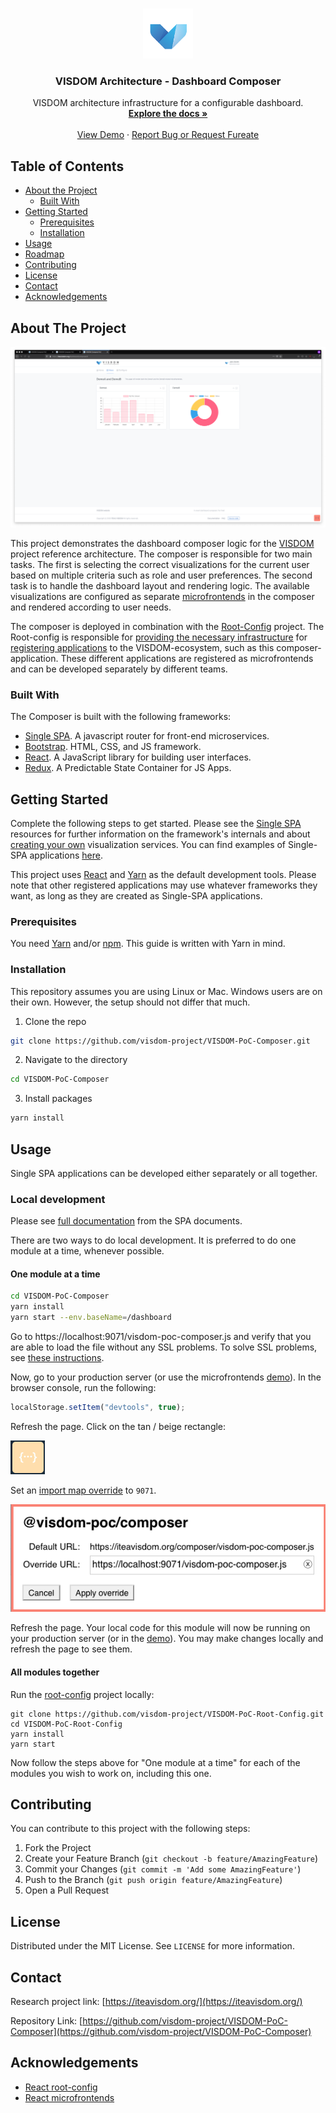 <!-- PROJECT LOGO -->
<br />
<p align="center">
  <a href="https://github.com/visdom-project/VISDOM-PoC-Composer">
    <img src="./src/assets/images/visdom_logo.png" alt="Logo" width="80" height="80">
  </a>

  <h3 align="center">VISDOM Architecture - Dashboard Composer</h3>

  <p align="center">
    VISDOM architecture infrastructure for a configurable dashboard.
    <br />
    <a href="https://github.com/visdom-project/VISDOM-PoC-Composer"><strong>Explore the docs »</strong></a>
    <br />
    <br />
    <a href="https://iteavisdom.org/dashboard/composer">View Demo</a>
    ·
    <a href="https://github.com/visdom-project/VISDOM-PoC-Composer/issues">Report Bug or Request Fureate</a>
  </p>
</p>

## Table of Contents

* [About the Project](#about-the-project)
  * [Built With](#built-with)
* [Getting Started](#getting-started)
  * [Prerequisites](#prerequisites)
  * [Installation](#installation)
* [Usage](#usage)
* [Roadmap](#roadmap)
* [Contributing](#contributing)
* [License](#license)
* [Contact](#contact)
* [Acknowledgements](#acknowledgements)

## About The Project

![Screen Shot](./src/assets/images/readme-screenshot.png)

This project demonstrates the dashboard composer logic for the [VISDOM](https://iteavisdom.org) project reference architecture. The composer is responsible for two main tasks. The first is selecting the correct visualizations for the current user based on multiple criteria such as role and user preferences. The second task is to handle the dashboard layout and rendering logic. The available visualizations are configured as separate [microfrontends](https://single-spa.js.org/docs/microfrontends-concept/) in the composer and rendered according to user needs.

The composer is deployed in combination with the [Root-Config](https://github.com/visdom-project/VISDOM-PoC-Root-Config) project. The Root-config is responsible for [providing the necessary infrastructure](https://single-spa.js.org/docs/configuration/) for [registering applications](https://single-spa.js.org/docs/building-applications) to the VISDOM-ecosystem, such as this composer-application. These different applications are registered as microfrontends and can be developed separately by different teams.

### Built With

The Composer is built with the following frameworks:
* [Single SPA](https://single-spa.js.org/). 
A javascript router for front-end microservices.
* [Bootstrap](https://getbootstrap.com). HTML, CSS, and JS framework.
* [React](https://reactjs.org/). 
A JavaScript library for building user interfaces.
* [Redux](https://redux.js.org/). 
A Predictable State Container for JS Apps.

## Getting Started

Complete the following steps to get started. Please see the [Single SPA](https://single-spa.js.org/docs/getting-started-overview) resources for further information on the framework's internals and about [creating your own](https://single-spa.js.org/docs/create-single-spa) visualization services. You can find examples of Single-SPA applications [here]( https://single-spa.js.org/docs/examples/).

This project uses [React](https://reactjs.org/) and [Yarn](https://yarnpkg.com/) as the default development tools. Please note that other registered applications may use whatever frameworks they want, as long as they are created as Single-SPA applications.

### Prerequisites

You need [Yarn](https://yarnpkg.com/) and/or [npm](https://www.npmjs.com/). This guide is written with Yarn in mind.

### Installation

This repository assumes you are using Linux or Mac. Windows users are on their own. However, the setup should not differ that much.

1. Clone the repo
```sh
git clone https://github.com/visdom-project/VISDOM-PoC-Composer.git
```
2. Navigate to the directory
```sh
cd VISDOM-PoC-Composer
```
3. Install packages
```sh
yarn install
```

## Usage

Single SPA applications can be developed either separately or all together.

### Local development

Please see [full documentation](https://single-spa.js.org/docs/recommended-setup#local-development) from the SPA documents.

There are two ways to do local development. It is preferred to do one module at a time, whenever possible.

#### One module at a time

```sh
cd VISDOM-PoC-Composer
yarn install
yarn start --env.baseName=/dashboard   
```

Go to https://localhost:9071/visdom-poc-composer.js and verify that you are able to load the file without any SSL problems. To solve SSL problems, see [these instructions](https://improveandrepeat.com/2016/09/allowing-self-signed-certificates-on-localhost-with-chrome-and-firefox/).

Now, go to your production server (or use the microfrontends [demo](https://iteavisdom.org/dashboard/composer)). In the browser console, run the following:

```js
localStorage.setItem("devtools", true);
```

Refresh the page. Click on the tan / beige rectangle:

![image](./src/assets/images/readme-rectangle.png)

Set an [import map override](https://github.com/joeldenning/import-map-overrides/) to `9071`.

![image](./src/assets/images/readme-override.png)

Refresh the page. Your local code for this module will now be running on your production server (or in the [demo](https://iteavisdom.org/dashboard/composer)). You may make changes locally and refresh the page to see them.

#### All modules together

Run the [root-config](https://github.com/visdom-project/VISDOM-PoC-Root-Config) project locally:

```
git clone https://github.com/visdom-project/VISDOM-PoC-Root-Config.git
cd VISDOM-PoC-Root-Config
yarn install
yarn start
```

Now follow the steps above for "One module at a time" for each of the modules you wish to work on, including this one.

## Contributing

You can contribute to this project with the following steps:

1. Fork the Project
2. Create your Feature Branch (`git checkout -b feature/AmazingFeature`)
3. Commit your Changes (`git commit -m 'Add some AmazingFeature'`)
4. Push to the Branch (`git push origin feature/AmazingFeature`)
5. Open a Pull Request

## License

Distributed under the MIT License. See `LICENSE` for more information.

## Contact

Research project link: [https://iteavisdom.org/](https://iteavisdom.org/)

Repository Link: [https://github.com/visdom-project/VISDOM-PoC-Composer](https://github.com/visdom-project/VISDOM-PoC-Composer)

## Acknowledgements
* [React root-config](https://github.com/react-microfrontends/root-config)
* [React microfrontends](https://react.microfrontends.app/)
